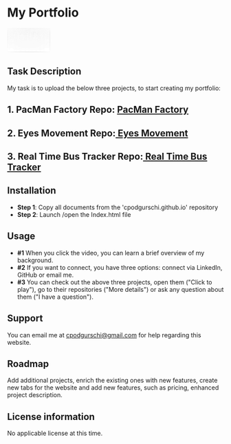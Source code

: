 # My Portfolio

<img src="icon2.jpg" width='100'>

## Task Description

My task is to upload the below three projects, to start creating my portfolio:

## 1. PacMan Factory Repo: <a href="https://cpodgurschi.github.io/pacmanfactory/README.md/"> PacMan Factory </a>
## 2. Eyes Movement Repo:<a href="https://cpodgurschi.github.io/eyes/README.md/"> Eyes Movement </a>
## 3. Real Time Bus Tracker Repo:<a href="https://cpodgurschi.github.io/realtimebustracker/README.md/"> Real Time Bus Tracker </a>

## Installation

* **Step 1**: Copy all documents from the 'cpodgurschi.github.io' repository
* **Step 2**: Launch /open the Index.html file

 ## Usage

* **#1** When you click the video, you can learn a brief overview of my background.
* **#2** If you want to connect, you have three options: connect via LinkedIn, GitHub or email me.
* **#3** You can check out the above three projects, open them ("Click to play"), go to their repositories ("More details") or ask any question about them ("I have a question").

## Support

You can email me at cpodgurschi@gmail.com for help regarding this website. 

## Roadmap

Add additional projects, enrich the existing ones with new features, create new tabs for the website and add new features, such as pricing, enhanced project description.

## License information
No applicable license at this time. 
